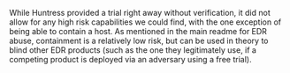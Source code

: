 While Huntress provided a trial right away without verification, it did not allow for any high risk capabilities we could find, with the one exception of being able to contain a host. As mentioned in the main readme for EDR abuse, containment is a relatively low risk, but can be used in theory to blind other EDR products (such as the one they legitimately use, if a competing product is deployed via an adversary using a free trial).  
